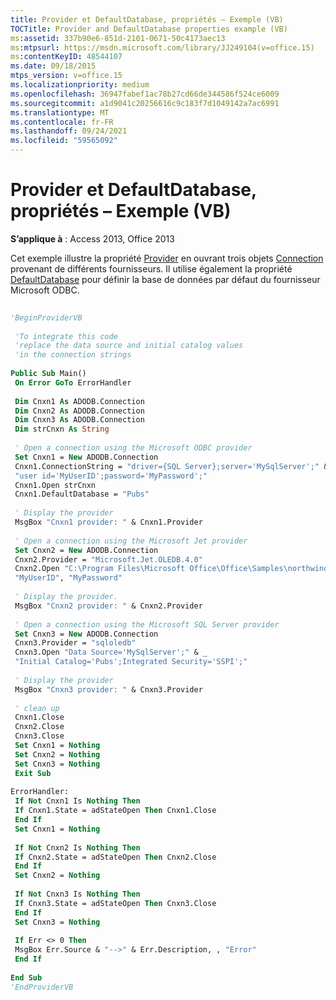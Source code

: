 ```yaml
---
title: Provider et DefaultDatabase, propriétés – Exemple (VB)
TOCTitle: Provider and DefaultDatabase properties example (VB)
ms:assetid: 337b90e6-851d-2101-0671-50c4173aec13
ms:mtpsurl: https://msdn.microsoft.com/library/JJ249104(v=office.15)
ms:contentKeyID: 48544107
ms.date: 09/18/2015
mtps_version: v=office.15
ms.localizationpriority: medium
ms.openlocfilehash: 36947fabef1ac78b27cd66de344586f524ce6009
ms.sourcegitcommit: a1d9041c20256616c9c183f7d1049142a7ac6991
ms.translationtype: MT
ms.contentlocale: fr-FR
ms.lasthandoff: 09/24/2021
ms.locfileid: "59565092"
---
```

# <a name="provider-and-defaultdatabase-properties-example-vb"></a>Provider et DefaultDatabase, propriétés – Exemple (VB)


**S’applique à** : Access 2013, Office 2013

Cet exemple illustre la propriété [Provider](provider-property-ado.md) en ouvrant trois objets [Connection](connection-object-ado.md) provenant de différents fournisseurs. Il utilise également la propriété [DefaultDatabase](defaultdatabase-property-ado.md) pour définir la base de données par défaut du fournisseur Microsoft ODBC.

```vb 
 
'BeginProviderVB 
 
 'To integrate this code 
 'replace the data source and initial catalog values 
 'in the connection strings 
 
Public Sub Main() 
 On Error GoTo ErrorHandler 
 
 Dim Cnxn1 As ADODB.Connection 
 Dim Cnxn2 As ADODB.Connection 
 Dim Cnxn3 As ADODB.Connection 
 Dim strCnxn As String 
 
 ' Open a connection using the Microsoft ODBC provider 
 Set Cnxn1 = New ADODB.Connection 
 Cnxn1.ConnectionString = "driver={SQL Server};server='MySqlServer';" & _ 
 "user id='MyUserID';password='MyPassword';" 
 Cnxn1.Open strCnxn 
 Cnxn1.DefaultDatabase = "Pubs" 
 
 ' Display the provider 
 MsgBox "Cnxn1 provider: " & Cnxn1.Provider 
 
 ' Open a connection using the Microsoft Jet provider 
 Set Cnxn2 = New ADODB.Connection 
 Cnxn2.Provider = "Microsoft.Jet.OLEDB.4.0" 
 Cnxn2.Open "C:\Program Files\Microsoft Office\Office\Samples\northwind.mdb", _ 
 "MyUserID", "MyPassword" 
 
 ' Display the provider. 
 MsgBox "Cnxn2 provider: " & Cnxn2.Provider 
 
 ' Open a connection using the Microsoft SQL Server provider 
 Set Cnxn3 = New ADODB.Connection 
 Cnxn3.Provider = "sqloledb" 
 Cnxn3.Open "Data Source='MySqlServer';" & _ 
 "Initial Catalog='Pubs';Integrated Security='SSPI';" 
 
 ' Display the provider 
 MsgBox "Cnxn3 provider: " & Cnxn3.Provider 
 
 ' clean up 
 Cnxn1.Close 
 Cnxn2.Close 
 Cnxn3.Close 
 Set Cnxn1 = Nothing 
 Set Cnxn2 = Nothing 
 Set Cnxn3 = Nothing 
 Exit Sub 
 
ErrorHandler: 
 If Not Cnxn1 Is Nothing Then 
 If Cnxn1.State = adStateOpen Then Cnxn1.Close 
 End If 
 Set Cnxn1 = Nothing 
 
 If Not Cnxn2 Is Nothing Then 
 If Cnxn2.State = adStateOpen Then Cnxn2.Close 
 End If 
 Set Cnxn2 = Nothing 
 
 If Not Cnxn3 Is Nothing Then 
 If Cnxn3.State = adStateOpen Then Cnxn3.Close 
 End If 
 Set Cnxn3 = Nothing 
 
 If Err <> 0 Then 
 MsgBox Err.Source & "-->" & Err.Description, , "Error" 
 End If 
 
End Sub 
'EndProviderVB 
```

